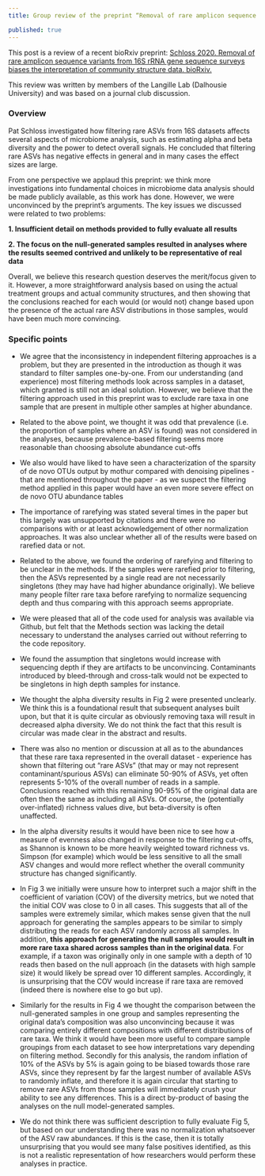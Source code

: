 ```yaml
---
title: Group review of the preprint “Removal of rare amplicon sequence variants from 16S rRNA gene sequence surveys biases the interpretation of community structure data”

published: true
---
```


This post is a review of a recent bioRxiv preprint:
[Schloss 2020. Removal of rare amplicon sequence variants from 16S rRNA gene sequence surveys biases the interpretation of community structure data. bioRxiv.](https://www.biorxiv.org/content/10.1101/2020.12.11.422279v1)


This review was written by members of the Langille Lab (Dalhousie University) and was based on a journal club discussion.


### Overview

Pat Schloss investigated how filtering rare ASVs from 16S datasets affects several aspects of microbiome analysis, such as estimating alpha and beta diversity and the power to detect overall signals. He concluded that filtering rare ASVs has negative effects in general and in many cases the effect sizes are large.

From one perspective we applaud this preprint: we think more investigations into fundamental choices in microbiome data analysis should be made publicly available, as this work has done. However, we were unconvinced by the preprint’s arguments. The key issues we discussed were related to two problems:

**1. Insufficient detail on methods provided to fully evaluate all results**

**2. The focus on the null-generated samples resulted in analyses where the results seemed contrived and unlikely to be representative of real data**

Overall, we believe this research question deserves the merit/focus given to it. However, a more straightforward analysis based on using the actual treatment groups and actual community structures, and then showing that the conclusions reached for each would (or would not) change based upon the presence of the actual rare ASV distributions in those samples, would have been much more convincing.


### Specific points

* We agree that the inconsistency in independent filtering approaches is a problem, but they are presented in the introduction as though it was standard to filter samples one-by-one. From our understanding (and experience) most filtering methods look across samples in a dataset, which granted is still not an ideal solution. However, we believe that the filtering approach used in this preprint was to exclude rare taxa in one sample that are present in multiple other samples at higher abundance.

* Related to the above point, we thought it was odd that prevalence (i.e. the proportion of samples where an ASV is found) was not considered in the analyses, because prevalence-based filtering seems more reasonable than choosing absolute abundance cut-offs

* We also would have liked to have seen a characterization of the sparsity of de novo OTUs output by mothur compared with denoising pipelines - that are mentioned throughout the paper - as we suspect the filtering method applied in this paper would have an even more severe effect on de novo OTU abundance tables

* The importance of rarefying was stated several times in the paper but this largely was unsupported by citations and there were no comparisons with or at least acknowledgement of other normalization approaches. It was also unclear whether all of the results were based on rarefied data or not.

* Related to the above, we found the ordering of rarefying and filtering to be unclear in the methods. If the samples were rarefied prior to filtering, then the ASVs represented by a single read are not necessarily singletons (they may have had higher abundance originally). We believe many people filter rare taxa before rarefying to normalize sequencing depth and thus comparing with this approach seems appropriate.  

* We were pleased that all of the code used for analysis was available via Github, but felt that the Methods section was lacking the detail necessary to understand the analyses carried out without referring to the code repository.

* We found the assumption that singletons would increase with sequencing depth if they are artifacts to be unconvincing. Contaminants introduced by bleed-through and cross-talk would not be expected to be singletons in high depth samples for instance.

* We thought the alpha diversity results in Fig 2 were presented unclearly. We think this is a foundational result that subsequent analyses built upon, but that it is quite circular as obviously removing taxa will result in decreased alpha diversity. We do not think the fact that this result is circular was made clear in the abstract and results.

* There was also no mention or discussion at all as to the abundances that these rare taxa represented in the overall dataset - experience has shown that filtering out “rare ASVs” (that may or may not represent contaminant/spurious ASVs) can eliminate 50-90% of ASVs, yet often represents 5-10% of the overall number of reads in a sample. Conclusions reached with this remaining 90-95% of the original data are often then the same as including all ASVs. Of course, the (potentially over-inflated) richness values dive, but beta-diversity is often unaffected.

* In the alpha diversity results it would have been nice to see how a measure of evenness also changed in response to the filtering cut-offs, as Shannon is known to be more heavily weighted toward richness vs. Simpson (for example) which would be less sensitive to all the small ASV changes and would more reflect whether the overall community structure has changed significantly.

* In Fig 3 we initially were unsure how to interpret such a major shift in the coefficient of variation (COV) of the diversity metrics, but we noted that the initial COV was close to 0 in all cases. This suggests that all of the samples were extremely similar, which makes sense given that the null approach for generating the samples appears to be similar to simply distributing the reads for each ASV randomly across all samples. In addition, **this approach for generating the null samples would result in more rare taxa shared across samples than in the original data**. For example, if a taxon was originally only in one sample with a depth of 10 reads then based on the null approach (in the datasets with high sample size) it would likely be spread over 10 different samples. Accordingly, it is unsurprising that the COV would increase if rare taxa are removed (indeed there is nowhere else to go but up).

* Similarly for the results in Fig 4 we thought the comparison between the null-generated samples in one group and samples representing the original data’s composition was also unconvincing because it was comparing entirely different compositions with different distributions of rare taxa. We think it would have been more useful to compare sample groupings from each dataset to see how interpretations vary depending on filtering method. Secondly for this analysis, the random inflation of 10% of the ASVs by 5% is again going to be biased towards those rare ASVs, since they represent by far the largest number of available ASVs to randomly inflate, and therefore it is again circular that starting to remove rare ASVs from those samples will immediately crush your ability to see any differences. This is a direct by-product of basing the analyses on the null model-generated samples.

* We do not think there was sufficient description to fully evaluate Fig 5, but based on our understanding there was no normalization whatsoever of the ASV raw abundances. If this is the case, then it is totally unsurprising that you would see many false positives identified, as this is not a realistic representation of how researchers would perform these analyses in practice.

